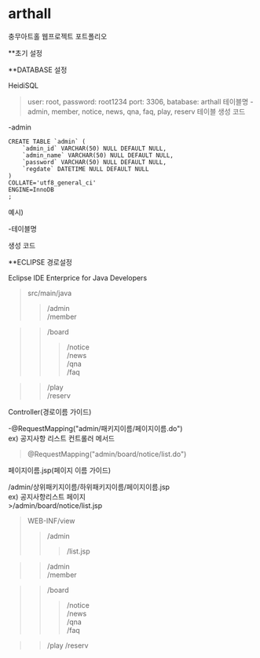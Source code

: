 # arthall
충무아트홀 웹프로젝트 포트폴리오

**초기 설정 

**DATABASE 설정

HeidiSQL
> user: root, password: root1234
> port: 3306, batabase: arthall
> 테이블명
  -admin, member, notice, news, qna, faq, play, reserv
> 테이블 생성 코드

-admin

```
CREATE TABLE `admin` (
	`admin_id` VARCHAR(50) NULL DEFAULT NULL,
	`admin_name` VARCHAR(50) NULL DEFAULT NULL,
	`password` VARCHAR(50) NULL DEFAULT NULL,
	`regdate` DATETIME NULL DEFAULT NULL
)
COLLATE='utf8_general_ci'
ENGINE=InnoDB
;

```
예시)

-테이블명

생성 코드

**ECLIPSE 경로설정   

Eclipse IDE Enterprice for Java Developers   

>src/main/java   
>>/admin    
>>/member  

>>/board       
>>>/notice      
>>>/news    
>>>/qna   
>>>/faq   

>>/play     
>>/reserv   

Controller(경로이름 가이드)      

-@RequestMapping("admin/패키지이름/페이지이름.do")    
ex) 공지사항 리스트 컨트롤러 메서드    
  >@RequestMapping("admin/board/notice/list.do")   

페이지이름.jsp(페이지 이름 가이드)   

  /admin/상위패키지이름/하위패키지이름/페이지이름.jsp   
  ex) 공지사항리스트 페이지   
      >/admin/board/notice/list.jsp   

>WEB-INF/view   
>>/admin   
>>>/list.jsp   

>>/admin   
>>/member 

>>/board   
>>>/notice   
>>>/news   
>>>/qna   
>>>/faq

>>/play
>>/reserv   


